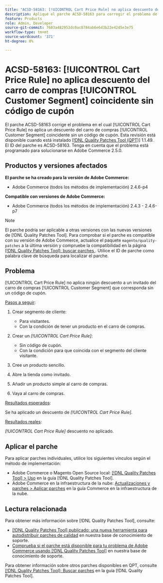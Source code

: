 ```yaml
---
title: "ACSD-58163: [!UICONTROL Cart Price Rule] no aplica descuento del carro de compras [!UICONTROL Customer Segment] coincidente sin código de cupón"
description: Aplique el parche ACSD-58163 para corregir el problema de Adobe Commerce en el cual [!UICONTROL Cart Price Rule] no aplica un descuento a un invitado del carro de compras [!UICONTROL Customer Segment] coincidente sin un código de cupón.
feature: Products
role: Admin, Developer
source-git-commit: 7603a482953dc0ac0784ab6e6d3b22e4245e3e75
workflow-type: tm+mt
source-wordcount: '371'
ht-degree: 0%

---
```



# ACSD-58163: [!UICONTROL Cart Price Rule] no aplica descuento del carro de compras [!UICONTROL Customer Segment] coincidente sin código de cupón

El parche ACSD-58163 corrige el problema en el cual [!UICONTROL Cart Price Rule] no aplica un descuento del carro de compras [!UICONTROL Customer Segment] coincidente sin un código de cupón. Esta revisión está disponible cuando está instalado [[!DNL Quality Patches Tool (QPT)]](/help/announcements/adobe-commerce-announcements/magento-quality-patches-released-new-tool-to-self-serve-quality-patches.md) 1.1.49. El ID del parche es ACSD-58163. Tenga en cuenta que el problema está programado para solucionarse en Adobe Commerce 2.5.0.

## Productos y versiones afectados

**El parche se ha creado para la versión de Adobe Commerce:**

* Adobe Commerce (todos los métodos de implementación) 2.4.6-p4

**Compatible con versiones de Adobe Commerce:**

* Adobe Commerce (todos los métodos de implementación) 2.4.3 - 2.4.6-p7

>[!NOTE]
>
>El parche podría ser aplicable a otras versiones con las nuevas versiones de [!DNL Quality Patches Tool]. Para comprobar si el parche es compatible con su versión de Adobe Commerce, actualice el paquete `magento/quality-patches` a la última versión y compruebe la compatibilidad en la página [[!DNL Quality Patches Tool]: buscar parches ](https://experienceleague.adobe.com/tools/commerce-quality-patches/index.html?lang=es). Utilice el ID de parche como palabra clave de búsqueda para localizar el parche.

## Problema

[!UICONTROL Cart Price Rule] no aplica ningún descuento a un invitado del carro de compras [!UICONTROL Customer Segment] que corresponda sin un código de cupón.

<u>Pasos a seguir</u>:

1. Crear segmento de cliente:
   * Para visitantes.
   * Con la condición de tener un producto en el carro de compras.

1. Crear un *[!UICONTROL Cart Price Rule]*:
   * Sin código de cupón.
   * Con la condición para que coincida con el segmento del cliente visitante.

1. Cree un producto sencillo.
1. Abre la tienda como invitado.
1. Añadir un producto simple al carro de compras.
1. Vaya al carro de compras.

<u>Resultados esperados</u>:

Se ha aplicado un descuento de *[!UICONTROL Cart Price Rule]*.

<u>Resultados reales</u>:

*[!UICONTROL Cart Price Rule]* descuento no aplicado.

## Aplicar el parche

Para aplicar parches individuales, utilice los siguientes vínculos según el método de implementación:

* Adobe Commerce o Magento Open Source local: [[!DNL Quality Patches Tool] > Uso](https://experienceleague.adobe.com/docs/commerce-operations/tools/quality-patches-tool/usage.html?lang=es) en la guía [!DNL Quality Patches Tool].
* Adobe Commerce en la infraestructura de la nube: [Actualizaciones y parches > Aplicar parches](https://experienceleague.adobe.com/docs/commerce-cloud-service/user-guide/develop/upgrade/apply-patches.html?lang=es) en la guía Commerce en la infraestructura de la nube.

## Lectura relacionada

Para obtener más información sobre [!DNL Quality Patches Tool], consulte:

* [[!DNL Quality Patches Tool] publicado: una nueva herramienta para autodistribuir parches de calidad](/help/announcements/adobe-commerce-announcements/magento-quality-patches-released-new-tool-to-self-serve-quality-patches.md) en nuestra base de conocimiento de soporte.
* [Comprueba si el parche está disponible para tu problema de Adobe Commerce usando [!DNL Quality Patches Tool]](/help/support-tools/patches-available-in-qpt-tool/check-patch-for-magento-issue-with-magento-quality-patches.md) en nuestra base de conocimiento de soporte.

Para obtener información sobre otros parches disponibles en QPT, consulte [[!DNL Quality Patches Tool]: Buscar parches](https://experienceleague.adobe.com/tools/commerce-quality-patches/index.html?lang=es) en la guía [!DNL Quality Patches Tool].
